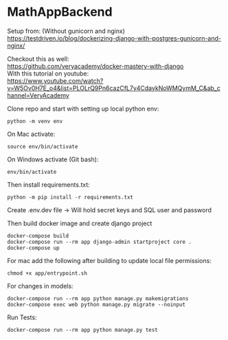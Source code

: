 # MathAppBackend

Setup from: (Without gunicorn and nginx)  
https://testdriven.io/blog/dockerizing-django-with-postgres-gunicorn-and-nginx/



Checkout this as well:  
https://github.com/veryacademy/docker-mastery-with-django  
With this tutorial on youtube:  
https://www.youtube.com/watch?v=W5Ov0H7E_o4&list=PLOLrQ9Pn6cazCfL7v4CdaykNoWMQymM_C&ab_channel=VeryAcademy  

Clone repo and start with setting up local python env:
```
python -m venv env
```
On Mac activate:
```
source env/bin/activate
```

On Windows activate (Git bash):
```
env/bin/activate
```

Then install requirements.txt: 
```
python -m pip install -r requirements.txt
```

Create .env.dev file -> Will hold secret keys and SQL user and password   

Then build docker image and create django project  
```
docker-compose build
docker-compose run --rm app django-admin startproject core .
docker-compose up
```

For mac add the following after building to update local file permissions:
```
chmod +x app/entrypoint.sh
```

For changes in models:
```
docker-compose run --rm app python manage.py makemigrations
docker-compose exec web python manage.py migrate --noinput
```


Run Tests:
```
docker-compose run --rm app python manage.py test
```


